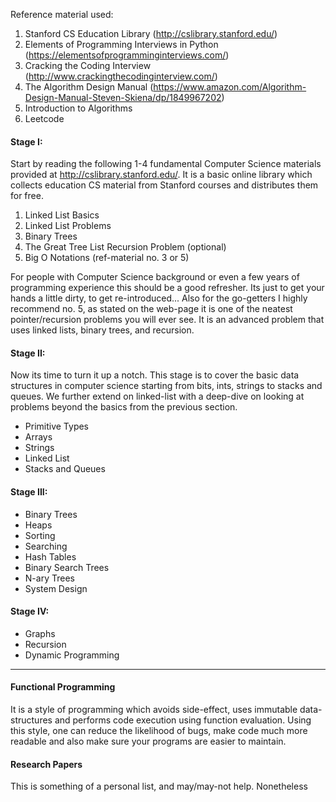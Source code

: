 
Reference material used:
1. Stanford CS Education Library (http://cslibrary.stanford.edu/)
2. Elements of Programming Interviews in Python (https://elementsofprogramminginterviews.com/)
3. Cracking the Coding Interview (http://www.crackingthecodinginterview.com/)
4. The Algorithm Design Manual (https://www.amazon.com/Algorithm-Design-Manual-Steven-Skiena/dp/1849967202)
5. Introduction to Algorithms
6. Leetcode

#### Stage I:
Start by reading the following 1-4 fundamental Computer Science materials provided at http://cslibrary.stanford.edu/. 
It is a basic online library which collects education CS material from Stanford courses and distributes them for free.
1. Linked List Basics 
2. Linked List Problems
3. Binary Trees
4. The Great Tree List Recursion Problem (optional)
5. Big O Notations (ref-material no. 3 or 5)

For people with Computer Science background or even a few years of programming experience this 
should be a good refresher. Its just to get your hands a little dirty, to get re-introduced... 
Also for the go-getters I highly recommend no. 5, as stated on the web-page it is one of the neatest 
pointer/recursion problems you will ever see. It is an advanced problem that uses linked lists, 
binary trees, and recursion.

#### Stage II:
Now its time to turn it up a notch. This stage is to cover the basic data structures
in computer science starting from bits, ints, strings to stacks and queues. 
We further extend on linked-list with a deep-dive on looking at problems beyond the basics 
from the previous section. 
- Primitive Types
- Arrays
- Strings
- Linked List
- Stacks and Queues

#### Stage III:
- Binary Trees
- Heaps
- Sorting
- Searching
- Hash Tables
- Binary Search Trees
- N-ary Trees
- System Design

#### Stage IV:
- Graphs
- Recursion
- Dynamic Programming

---------------------

#### Functional Programming
It is a style of programming which avoids side-effect, uses immutable data-structures and performs 
code execution using function evaluation.
Using this style, one can reduce the likelihood of bugs, make code much more readable and also make sure 
your programs are easier to maintain.

#### Research Papers
This is something of a personal list, and may/may-not help. Nonetheless
